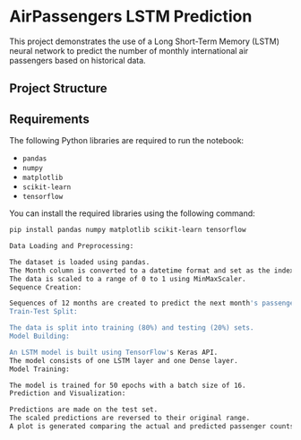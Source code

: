 # AirPassengers LSTM Prediction

This project demonstrates the use of a Long Short-Term Memory (LSTM) neural network to predict the number of monthly international air passengers based on historical data.

## Project Structure

## Requirements

The following Python libraries are required to run the notebook:

- `pandas`
- `numpy`
- `matplotlib`
- `scikit-learn`
- `tensorflow`

You can install the required libraries using the following command:

```bash
pip install pandas numpy matplotlib scikit-learn tensorflow

Data Loading and Preprocessing:

The dataset is loaded using pandas.
The Month column is converted to a datetime format and set as the index.
The data is scaled to a range of 0 to 1 using MinMaxScaler.
Sequence Creation:

Sequences of 12 months are created to predict the next month's passenger count.
Train-Test Split:

The data is split into training (80%) and testing (20%) sets.
Model Building:

An LSTM model is built using TensorFlow's Keras API.
The model consists of one LSTM layer and one Dense layer.
Model Training:

The model is trained for 50 epochs with a batch size of 16.
Prediction and Visualization:

Predictions are made on the test set.
The scaled predictions are reversed to their original range.
A plot is generated comparing the actual and predicted passenger counts.
